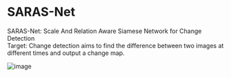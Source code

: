 # SARAS-Net
SARAS-Net: Scale And Relation Aware Siamese Network for Change Detection  
Target: Change detection aims to find the difference between two images at different times and output a change map.

![image](https://github.com/f64051041/SARAS-Net/blob/main/image/model.jpg)
